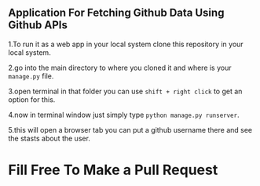 ## Application For Fetching Github Data Using Github APIs


1.To run it as a web app in your local system clone this repository in your local system.


2.go into the main directory to where you cloned it and where is your  ```manage.py``` file.


3.open terminal in that folder you can use ```shift + right click``` to get an option for this.


4.now in terminal window just simply type ```python manage.py runserver```.


5.this will open a browser tab you can put a github username there and see the stasts about the user.

<h1> Fill Free To Make a Pull Request</h1>
